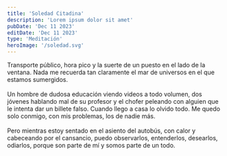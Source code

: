 ```yaml
---
title: 'Soledad Citadina'
description: 'Lorem ipsum dolor sit amet'
pubDate: 'Dec 11 2023'
editDate: 'Dec 11 2023'
type: 'Meditación'
heroImage: '/soledad.svg'
---
```


Transporte público, hora pico y la suerte de un puesto en el lado de la ventana. Nada me recuerda tan claramente el mar de universos en el que estamos sumergidos.
<br>
<br>
Un hombre de dudosa educación viendo videos a todo volumen, dos jóvenes hablando mal de su profesor y el chofer peleando con alguien que le intenta dar un billete falso. Cuando llego a casa lo olvido todo. Me quedo solo conmigo, con mis problemas, los de nadie más.
<br>
<br>
Pero mientras estoy sentado en el asiento del autobús, con calor y cabeceando por el cansancio, puedo observarlos, entenderlos, desearlos, odiarlos, porque son parte de mí y somos parte de un todo.
